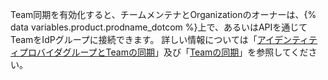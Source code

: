 Team同期を有効化すると、チームメンテナとOrganizationのオーナーは、{% data variables.product.prodname_dotcom %}上で、あるいはAPIを通じてTeamをIdPグループに接続できます。 詳しい情報については「[アイデンティティプロバイダグループとTeamの同期](/github/setting-up-and-managing-organizations-and-teams/synchronizing-a-team-with-an-identity-provider-group)」及び「[Teamの同期](/rest/reference/teams#team-sync)」を参照してください。
